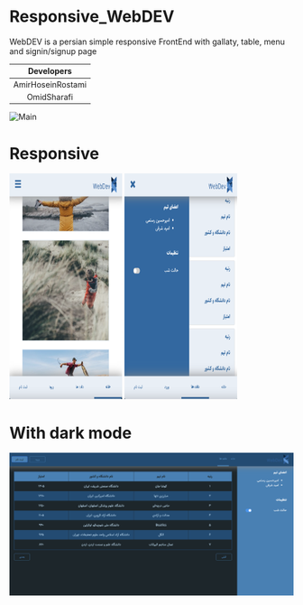 # Responsive_WebDEV
WebDEV is a persian simple responsive FrontEnd with gallaty, table, menu and signin/signup page

| Developers |
| :---: |
| AmirHoseinRostami |
| OmidSharafi |

![Main](https://github.com/Omid-SH/Responsive_WebDEV/blob/master/screen_shots/S1.png)

# Responsive 

<img src="https://github.com/Omid-SH/Responsive_WebDEV/blob/master/screen_shots/S2.png" width="200" height="400">
<img src="https://github.com/Omid-SH/Responsive_WebDEV/blob/master/screen_shots/S3.png" width="200" height="400">

# With dark mode
![Dark Mode Image](https://github.com/Omid-SH/Responsive_WebDEV/blob/master/screen_shots/S4.png)
